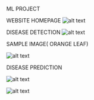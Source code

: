ML PROJECT

WEBSITE
HOMEPAGE
![alt text](image.png)

DISEASE DETECTION
![alt text](image-1.png)


SAMPLE IMAGE( ORANGE LEAF)

![alt text](image-2.png)

DISEASE PREDICTION

![alt text](image-3.png)

![alt text](image-4.png)



